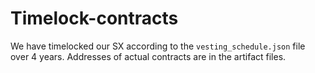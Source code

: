 # Timelock-contracts
We have timelocked our SX according to the `vesting_schedule.json` file over 4 years. Addresses of actual contracts are in the artifact files. 